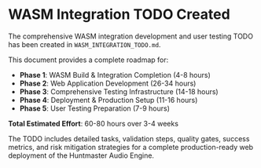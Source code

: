 # WASM Integration TODO Created

The comprehensive WASM integration development and user testing TODO has been created in `WASM_INTEGRATION_TODO.md`.

This document provides a complete roadmap for:

- **Phase 1**: WASM Build & Integration Completion (4-8 hours)
- **Phase 2**: Web Application Development (26-34 hours)
- **Phase 3**: Comprehensive Testing Infrastructure (14-18 hours)
- **Phase 4**: Deployment & Production Setup (11-16 hours)
- **Phase 5**: User Testing Preparation (7-9 hours)

**Total Estimated Effort**: 60-80 hours over 3-4 weeks

The TODO includes detailed tasks, validation steps, quality gates, success metrics, and risk mitigation strategies for a complete production-ready web deployment of the Huntmaster Audio Engine.
